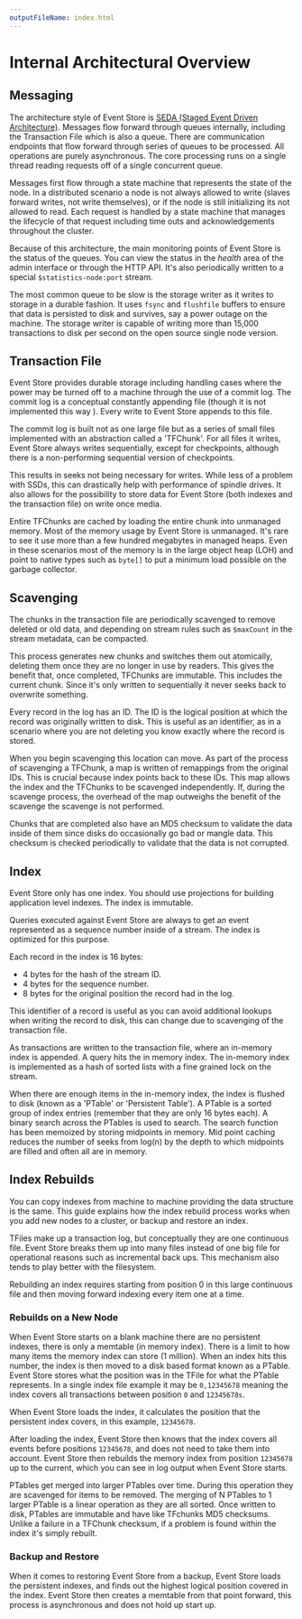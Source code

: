 ```yaml
---
outputFileName: index.html
---
```


# Internal Architectural Overview

<!-- TODO:  Overview image or intro? -->

## Messaging

The architecture style of Event Store is [SEDA (Staged Event Driven Architecture)](https://en.wikipedia.org/wiki/Staged_event-driven_architecture). Messages flow forward through queues internally, including the Transaction File which is also a queue. There are communication endpoints that flow forward through series of queues to be processed. All operations are purely asynchronous. The core processing runs on a single thread reading requests off of a single concurrent queue.

Messages first flow through a state machine that represents the state of the node. In a distributed scenario a node is not always allowed to write (slaves forward writes, not write themselves), or if the node is still initializing its not allowed to read. Each request is handled by a state machine that manages the lifecycle of that request including time outs and acknowledgements throughout the cluster.

Because of this architecture, the main monitoring points of Event Store is the status of the queues. You can view the status in the _health_ area of the admin interface or through the HTTP API. It's also periodically written to a special `$statistics-node:port` stream.

<!-- TODO: Which endpoint -->
<!-- TODO:  IMAGE(s)-->

The most common queue to be slow is the storage writer as it writes to storage in a durable fashion. It uses `fsync` and `flushfile` buffers to ensure that data is persisted to disk and survives, say a power outage on the machine. The storage writer is capable of writing more than 15,000 transactions to disk per second on the open source single node version.

## Transaction File

Event Store provides durable storage including handling cases where the power may be turned off to a machine through the use of a commit log. The commit log is a conceptual constantly appending file (though it is not implemented this way <!-- TODO:  This is confusing, link to more details? -->). Every write to Event Store appends to this file.

The commit log is built not as one large file but as a series of small files implemented with an abstraction called a 'TFChunk'. For all files it writes, Event Store always writes sequentially, except for checkpoints, although there is a non-performing sequential version of checkpoints.

This results in seeks not being necessary for writes. While less of a problem with SSDs, this can drastically help with performance of spindle drives. It also allows for the possibility to store data for Event Store (both indexes and the transaction file) on write once media.

Entire TFChunks are cached by loading the entire chunk into unmanaged memory. Most of the memory usage by Event Store is unmanaged. It's rare to see it use more than a few hundred megabytes in managed heaps. Even in these scenarios most of the memory is in the large object heap (LOH) and point to native types such as `byte[]` to put a minimum load possible on the garbage collector.

## Scavenging

The chunks in the transaction file are periodically scavenged to remove deleted or old data, and depending on stream rules such as `$maxCount` in the stream metadata, can be compacted.

This process generates new chunks and switches them out atomically, deleting them once they are no longer in use by readers. This gives the benefit that, once completed, TFChunks are immutable. This includes the current chunk. Since it's only written to sequentially it never seeks back to overwrite something.

Every record in the log has an ID. The ID is the logical position at which the record was originally written to disk. This is useful as an identifier, as in a scenario where you are not deleting you know exactly where the record is stored.

When you begin scavenging this location can move. As part of the process of scavenging a TFChunk, a map is written of remappings from the original IDs. This is crucial because index points back to these IDs. This map allows the index and the TFChunks to be scavenged independently. If, during the scavenge process, the overhead of the map outweighs the benefit of the scavenge the scavenge is not performed.

Chunks that are completed also have an MD5 checksum to validate the data inside of them since disks do occasionally go bad or mangle data. This checksum is checked periodically to validate that the data is not corrupted.

## Index

Event Store only has one index. You should use projections for building application level indexes. The index is immutable.

Queries executed against Event Store are always to get an event represented as a sequence number inside of a stream. The index is optimized for this purpose.

Each record in the index is 16 bytes:

-   4 bytes for the hash of the stream ID.
-   4 bytes for the sequence number.
-   8 bytes for the original position the record had in the log.

This identifier of a record is useful as you can avoid additional lookups when writing the record to disk, this can change due to scavenging of the transaction file.

As transactions are written to the transaction file, where an in-memory index is appended. A query hits the in memory index. The in-memory index is implemented as a hash of sorted lists with a fine grained lock on the stream.

When there are enough items in the in-memory index, the index is flushed to disk (known as a 'PTable' or 'Persistent Table'). A PTable is a sorted group of index entries (remember that they are only 16 bytes each). A binary search across the PTables is used to search. The search function has been memoized by storing midpoints in memory. Mid point caching reduces the number of seeks from log(n) by the depth to which midpoints are filled and often all are in memory.

## Index Rebuilds

You can copy indexes from machine to machine providing the data structure is the same. This guide explains how the index rebuild process works when you add new nodes to a cluster, or backup and restore an index.

TFiles make up a transaction log, but conceptually they are one continuous file. Event Store breaks them up into many files instead of one big file for operational reasons such as incremental back ups. This mechanism also tends to play better with the filesystem.

Rebuilding an index requires starting from position 0 in this large continuous file and then moving forward indexing every item one at a time.

### Rebuilds on a New Node

When Event Store starts on a blank machine there are no persistent indexes, there is only a memtable (in memory index). There is a limit to how many items the memory index can store (1 million). When an index hits this number, the index is then moved to a disk based format known as a PTable. Event Store stores what the position was in the TFile for what the PTable represents. In a single index file example it may be `0,12345678` meaning the index covers all transactions between position `0` and `12345678s`.

When Event Store loads the index, it calculates the position that the persistent index covers, in this example, `12345678`.

After loading the index, Event Store then knows that the index covers all events before positions `12345678`, and does not need to take them into account. Event Store then rebuilds the memory index from position `12345678` up to the current, which you can see in log output when Event Store starts.

PTables get merged into larger PTables over time. During this operation they are scavenged for items to be removed. The merging of N PTables to 1 larger PTable is a linear operation as they are all sorted. Once written to disk, PTables are immutable and have like TFchunks MD5 checksums. Unlike a failure in a TFChunk checksum, if a problem is found within the index it's simply rebuilt.

### Backup and Restore

When it comes to restoring Event Store from a backup, Event Store loads the persistent indexes, and finds out the highest logical position covered in the index. Event Store then creates a memtable from that point forward, this process is asynchronous and does not hold up start up.